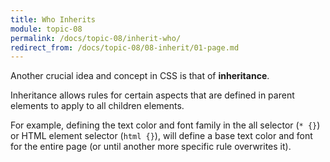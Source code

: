 ```yaml
---
title: Who Inherits
module: topic-08
permalink: /docs/topic-08/inherit-who/
redirect_from: /docs/topic-08/08-inherit/01-page.md
---
```


<div class="divider-heading"></div>

Another crucial idea and concept in CSS is that of **inheritance**.

Inheritance allows rules for certain aspects that are defined in parent elements to apply to all children elements.

For example, defining the text color and font family in the all selector (`* {}`) or HTML element selector (`html {}`), will define a base text color and font for the entire page (or until another more specific rule overwrites it).


<div class="codepen-embed">
  <p data-height="600" data-theme-id="30567" data-slug-hash="JrzbYe" data-default-tab="css,result" data-user="Media-Ed-Online" data-embed-version="2" data-pen-title="[Topic-07] Inheritance, Pt. 1" class="codepen"></p>
</div>
